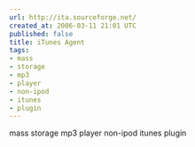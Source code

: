 ```yaml
---
url: http://ita.sourceforge.net/
created_at: 2006-03-11 21:01 UTC
published: false
title: iTunes Agent
tags:
- mass
- storage
- mp3
- player
- non-ipod
- itunes
- plugin
---
```


mass storage mp3 player non-ipod itunes plugin
